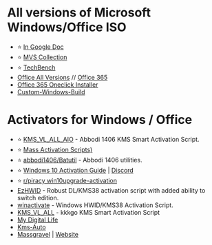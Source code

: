 
# All versions of Microsoft Windows/Office ISO

- ⭐ [In Google Doc](https://docs.google.com/spreadsheets/d/e/2PACX-1vSScnE8yYzjgTlMiTpoGZ4VwDKHDanTld2_BXXliZg_nTyVVJq0ppvDJHiRFuMEoAO9UKHZqCG2o97T/pubhtml#)
- ⭐ [MVS Collection](https://opendirectory.luzea.de/)
- ⭐ [TechBench](https://tb.rg-adguard.net/public.php)
- [Office All Versions](https://pastelink.net/office2021c2r) // [Office 365](https://pastelink.net/O365C2RIMGs)
- [Office 365 Oneclick Installer](https://graph.org/EzYAOCTRT-04-11)
- [Custom-Windows-Build](https://rentry.co/Custom-Windows-Build)


# Activators for Windows / Office

- ⭐ [KMS_VL_ALL_AIO](https://github.com/abbodi1406/KMS_VL_ALL_AIO/) - Abbodi 1406 KMS Smart Activation Script.
- ⭐ [Mass Activation Scripts)](https://github.com/massgravel/Microsoft-Activation-Scripts/)
- ⭐ [abbodi1406/Batutil](https://github.com/abbodi1406/BatUtil/) - Abbodi 1406  utilities.
- ⭐ [Windows 10 Activation Guide](https://rentry.co/ActivateWin10) | [Discord](https://discord.gg/nWWfBMtBSk)
- ⭐ [r/piracy win10upgrade-activation](https://www.reddit.com/r/Piracy/wiki/guides/win10upgrade_activation)
- [EzHWID](https://github.com/ExeCsrss/EzHWID) - Robust DL/KMS38 activation script with added ability to switch edition.
- [winactivate](https://github.com/luzeadev/winactivate) - Windows HWID/KMS38 Activation Script. 
- [KMS_VL_ALL](https://github.com/kkkgo/KMS_VL_ALL) - kkkgo KMS Smart Activation Script
- [My Digital Life](https://forums.mydigitallife.net/)
- [Kms-Auto](https://kmsautto.site/)
- [Massgravel](https://github.com/massgravel) | [Website](https://massgrave.dev/)


